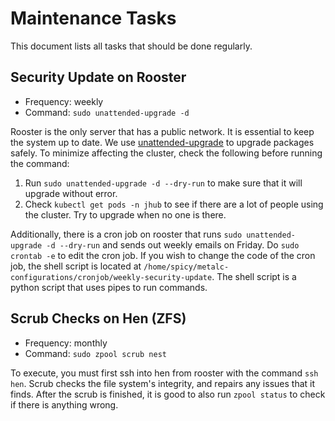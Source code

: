 # Maintenance Tasks

This document lists all tasks that should be done regularly.

## Security Update on Rooster

* Frequency: weekly
* Command: `sudo unattended-upgrade -d`

Rooster is the only server that has a public network. It is essential to keep the system up to date. We use [unattended-upgrade](https://github.com/mvo5/unattended-upgrades) to upgrade packages safely. To minimize affecting the cluster, check the following before running the command:

1. Run `sudo unattended-upgrade -d --dry-run` to make sure that it will upgrade without error.
2. Check `kubectl get pods -n jhub` to see if there are a lot of people using the cluster. Try to upgrade when no one is there.

Additionally, there is a cron job on rooster that runs `sudo unattended-upgrade -d --dry-run` and sends out weekly emails on Friday. Do `sudo crontab -e` to edit the cron job. If you wish to change the code of the cron job, the shell script is located at `/home/spicy/metalc-configurations/cronjob/weekly-security-update`. The shell script is a python script that uses pipes to run commands.

## Scrub Checks on Hen (ZFS)

* Frequency: monthly
* Command: `sudo zpool scrub nest`

To execute, you must first ssh into hen from rooster with the command `ssh hen`. Scrub checks the file system's integrity, and repairs any issues that it finds. After the scrub is finished, it is good to also run `zpool status` to check if there is anything wrong.

